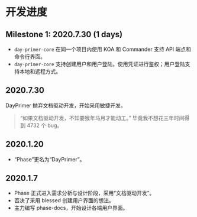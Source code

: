 # 开发进度

## Milestone 1: 2020.7.30 (1 days)

- `day-primer-core` 在同一个项目内使用 KOA 和 Commander 支持 API 端点和命令行界面。
- `day-primer-core` 支持创建用户和用户登陆，使用凭证进行鉴权；用户登陆支持本地和远程方式。

## 2020.7.30

DayPrimer 抛弃文档驱动开发，开始采用敏捷开发。

> “如果文档驱动开发，不知要猴年马月才能动工。”
> 毕竟我不想花三年时间得到 4732 个 bug。

## 2020.1.20

- “Phase”更名为“DayPrimer”。

## 2020.1.7

- Phase 正式进入需求分析与设计阶段，采用“文档驱动开发”。
- 否决了采用 blessed 创建用户界面的想法。
- 主力编写 phase-docs，开始设计各端用户界面。
